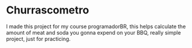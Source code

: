 # Churrascometro
I made this project for my course programadorBR, this helps calculate the amount of meat and soda you gonna expend on your BBQ, really simple project, just for practicing.
